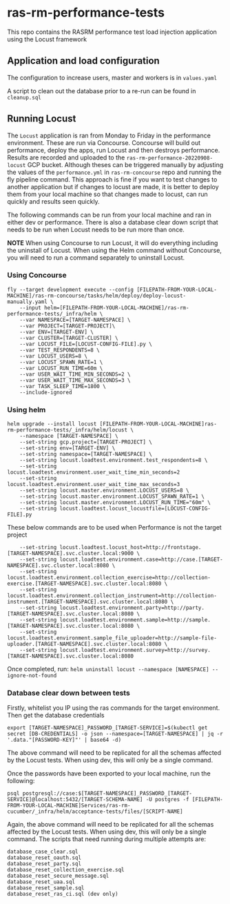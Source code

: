 # ras-rm-performance-tests

This repo contains the RASRM performance test load injection application using the Locust framework

## Application and load configuration

The configuration to increase users, master and workers is in `values.yaml`

A script to clean out the database prior to a re-run can be found in `cleanup.sql`

## Running Locust

The `Locust` application is ran from Monday to Friday in the performance environment. These are run via Concourse. 
Concourse will build out performance, deploy the apps, run Locust and then destroys performance. 
Results are recorded and uploaded to the `ras-rm-performance-20220908-locust` GCP bucket. Although theses can be triggered manually 
by adjusting the values of the `performance.yml` in `ras-rm-concourse` repo and running the fly pipeline command. This
approach is fine if you want to test changes to another application but if changes to locust are made, it is better to
deploy them from your local machine so that changes made to locust, can run quickly and results seen quickly.

The following commands can be run from your local machine and ran in either dev or performance. There is also a database
clear down script that needs to be run when Locust needs to be run more than once.

**NOTE**
When using Concourse to run Locust, it will do everything including the uninstall of Locust. When using the Helm command
without Concourse, you will need to run a command separately to uninstall Locust.

### Using Concourse

```
fly --target development execute --config [FILEPATH-FROM-YOUR-LOCAL-MACHINE]/ras-rm-concourse/tasks/helm/deploy/deploy-locust-manually.yaml \
    --input helm=[FILEPATH-FROM-YOUR-LOCAL-MACHINE]/ras-rm-performance-tests/_infra/helm \
    --var NAMESPACE=[TARGET-NAMESPACE] \
    --var PROJECT=[TARGET-PROJECT]\
    --var ENV=[TARGET-ENV] \
    --var CLUSTER=[TARGET-CLUSTER] \
    --var LOCUST_FILE=[LOCUST-CONFIG-FILE].py \
    --var TEST_RESPONDENTS=8 \
    --var LOCUST_USERS=8 \
    --var LOCUST_SPAWN_RATE=1 \
    --var LOCUST_RUN_TIME=60m \
    --var USER_WAIT_TIME_MIN_SECONDS=2 \
    --var USER_WAIT_TIME_MAX_SECONDS=3 \
    --var TASK_SLEEP_TIME=1800 \
    --include-ignored
   ```

### Using helm

```
helm upgrade --install locust [FILEPATH-FROM-YOUR-LOCAL-MACHINE]ras-rm-performance-tests/_infra/helm/locust \
    --namespace [TARGET-NAMESPACE] \
    --set-string gcp.project=[TARGET-PROJECT] \
    --set-string env=[TARGET-ENV] \
    --set-string namespace=[TARGET-NAMESPACE] \
    --set-string locust.loadtest.environment.test_respondents=8 \
    --set-string locust.loadtest.environment.user_wait_time_min_seconds=2
    --set-string locust.loadtest.environment.user_wait_time_max_seconds=3
    --set-string locust.master.environment.LOCUST_USERS=8 \
    --set-string locust.master.environment.LOCUST_SPAWN_RATE=1 \
    --set-string locust.master.environment.LOCUST_RUN_TIME="60m" \
    --set-string locust.loadtest.locust_locustfile=[LOCUST-CONFIG-FILE].py
```

These below commands are to be used when Performance is not the target project

```
    --set-string locust.loadtest.locust_host=http://frontstage.[TARGET-NAMESPACE].svc.cluster.local:9000 \
    --set-string locust.loadtest.environment.case=http://case.[TARGET-NAMESPACE].svc.cluster.local:8080 \
    --set-string locust.loadtest.environment.collection_exercise=http://collection-exercise.[TARGET-NAMESPACE].svc.cluster.local:8080 \
    --set-string locust.loadtest.environment.collection_instrument=http://collection-instrument.[TARGET-NAMESPACE].svc.cluster.local:8080 \
    --set-string locust.loadtest.environment.party=http://party.[TARGET-NAMESPACE].svc.cluster.local:8080 \
    --set-string locust.loadtest.environment.sample=http://sample.[TARGET-NAMESPACE].svc.cluster.local:8080 \
    --set-string locust.loadtest.environment.sample_file_uploader=http://sample-file-uploader.[TARGET-NAMESPACE].svc.cluster.local:8080 \
    --set-string locust.loadtest.environment.survey=http://survey.[TARGET-NAMESPACE].svc.cluster.local:8080
```

Once completed, run:
`helm uninstall locust --namespace [NAMESPACE] --ignore-not-found`

### Database clear down between tests

Firstly, whitelist you IP using the ras commands for the target environment. Then get the database credentials

`export [TARGET-NAMESPACE]_PASSWORD_[TARGET-SERVICE]=$(kubectl get secret [DB-CREDENTIALS] -o json --namespace=[TARGET-NAMESPACE] | jq -r '.data."[PASSWORD-KEY]"' | base64 -d)`

The above command will need to be replicated for all the schemas affected by the Locust tests. When using dev, this 
will only be a single command.

Once the passwords have been exported to your local machine, run the following:

`psql postgresql://case:$[TARGET-NAMESPACE]_PASSWORD_[TARGET-SERVICE]@localhost:5432/[TARGET-SCHEMA-NAME] -U postgres -f [FILEPATH-FROM-YOUR-LOCAL-MACHINE]Services/ras-rm-cucumber/_infra/helm/acceptance-tests/files/[SCRIPT-NAME]`

Again, the above command will need to be replicated for all the schemas affected by the Locust tests. When using dev, this 
will only be a single command. The scripts that need running during multiple attempts are:


```
database_case_clear.sql
database_reset_oauth.sql
database_reset_party.sql
database_reset_collection_exercise.sql
database_reset_secure_message.sql
database_reset_uaa.sql
database_reset_sample.sql
database_reset_ras_ci.sql (dev only)
```